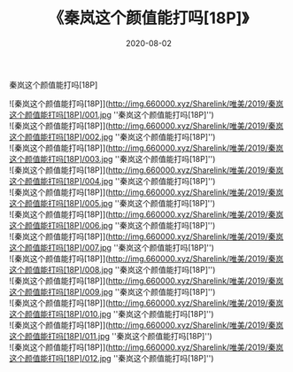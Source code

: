﻿---
layout: post
title:  《秦岚这个颜值能打吗[18P]》
date:   2020-08-02
img: http://img.660000.xyz/Sharelink/唯美/2019/秦岚这个颜值能打吗[18P]/000.jpg
categories: [美女, 清纯, 唯美]
---

秦岚这个颜值能打吗[18P]

![秦岚这个颜值能打吗[18P]](http://img.660000.xyz/Sharelink/唯美/2019/秦岚这个颜值能打吗[18P]/001.jpg ''秦岚这个颜值能打吗[18P]'') <br>
![秦岚这个颜值能打吗[18P]](http://img.660000.xyz/Sharelink/唯美/2019/秦岚这个颜值能打吗[18P]/002.jpg ''秦岚这个颜值能打吗[18P]'') <br>
![秦岚这个颜值能打吗[18P]](http://img.660000.xyz/Sharelink/唯美/2019/秦岚这个颜值能打吗[18P]/003.jpg ''秦岚这个颜值能打吗[18P]'') <br>
![秦岚这个颜值能打吗[18P]](http://img.660000.xyz/Sharelink/唯美/2019/秦岚这个颜值能打吗[18P]/004.jpg ''秦岚这个颜值能打吗[18P]'') <br>
![秦岚这个颜值能打吗[18P]](http://img.660000.xyz/Sharelink/唯美/2019/秦岚这个颜值能打吗[18P]/005.jpg ''秦岚这个颜值能打吗[18P]'') <br>
![秦岚这个颜值能打吗[18P]](http://img.660000.xyz/Sharelink/唯美/2019/秦岚这个颜值能打吗[18P]/006.jpg ''秦岚这个颜值能打吗[18P]'') <br>
![秦岚这个颜值能打吗[18P]](http://img.660000.xyz/Sharelink/唯美/2019/秦岚这个颜值能打吗[18P]/007.jpg ''秦岚这个颜值能打吗[18P]'') <br>
![秦岚这个颜值能打吗[18P]](http://img.660000.xyz/Sharelink/唯美/2019/秦岚这个颜值能打吗[18P]/008.jpg ''秦岚这个颜值能打吗[18P]'') <br>
![秦岚这个颜值能打吗[18P]](http://img.660000.xyz/Sharelink/唯美/2019/秦岚这个颜值能打吗[18P]/009.jpg ''秦岚这个颜值能打吗[18P]'') <br>
![秦岚这个颜值能打吗[18P]](http://img.660000.xyz/Sharelink/唯美/2019/秦岚这个颜值能打吗[18P]/010.jpg ''秦岚这个颜值能打吗[18P]'') <br>
![秦岚这个颜值能打吗[18P]](http://img.660000.xyz/Sharelink/唯美/2019/秦岚这个颜值能打吗[18P]/011.jpg ''秦岚这个颜值能打吗[18P]'') <br>
![秦岚这个颜值能打吗[18P]](http://img.660000.xyz/Sharelink/唯美/2019/秦岚这个颜值能打吗[18P]/012.jpg ''秦岚这个颜值能打吗[18P]'') <br>
